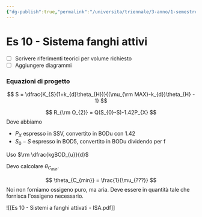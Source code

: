 ```yaml
---
{"dg-publish":true,"permalink":"/universita/triennale/3-anno/1-semestre/ingegneria-sanitaria-ambientale/esercitazioni/es-10-sistema-fanghi-attivi-isa/"}
---
```



# Es 10 - Sistema fanghi attivi

- [ ] Scrivere riferimenti teorici per volume richiesto
- [ ] Aggiungere diagrammi

### Equazioni di progetto
$$
S = \dfrac{K_{S}(1+k_{d}\theta_{H})}{(\mu_{\rm MAX}-k_{d})\theta_{H} - 1}
$$







$$
R_{\rm O_{2}} = Q(S_{0}-S)-1.42P_{X}
$$
Dove abbiamo
- $P_{X}$ espresso in SSV, convertito in BODu con 1.42
- $S_0 - S$ espresso in BOD5, convertito in BODu dividendo per f

Uso $\rm \dfrac{kgBOD_{u}}{d}$


Devo calcolare $\theta_{C_{min}}$.

$$
\theta_{C_{min}} = \frac{1}{\mu_{???}}
$$
Noi non forniamo ossigeno puro, ma aria. Deve essere in quantità tale che fornisca l'ossigeno necessario.


![[Es 10 - Sistemi a fanghi attivati - ISA.pdf]]
